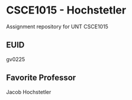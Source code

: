 # CSCE1015 - Hochstetler
Assignment repository for UNT CSCE1015
## EUID
gv0225
## Favorite Professor
Jacob Hochstetler
